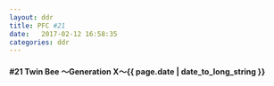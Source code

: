 ```yaml
---
layout: ddr
title: PFC #21
date:   2017-02-12 16:58:35
categories: ddr
---
```

#### **#21** Twin Bee ～Generation X～<span class="pull-right">{{ page.date | date_to_long_string }}</span>

